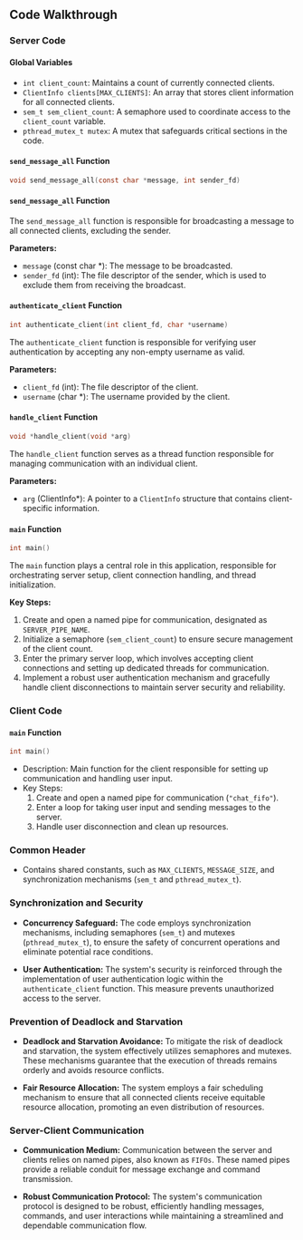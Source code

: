 ## Code Walkthrough

### Server Code 

#### Global Variables

- `int client_count`: Maintains a count of currently connected clients.
- `ClientInfo clients[MAX_CLIENTS]`: An array that stores client information for all connected clients.
- `sem_t sem_client_count`: A semaphore used to coordinate access to the `client_count` variable.
- `pthread_mutex_t mutex`: A mutex that safeguards critical sections in the code.


#### `send_message_all` Function

```c
void send_message_all(const char *message, int sender_fd)
```
#### `send_message_all` Function

The `send_message_all` function is responsible for broadcasting a message to all connected clients, excluding the sender.

**Parameters:**
- `message` (const char *): The message to be broadcasted.
- `sender_fd` (int): The file descriptor of the sender, which is used to exclude them from receiving the broadcast.


#### `authenticate_client` Function

```c
int authenticate_client(int client_fd, char *username)
```


The `authenticate_client` function is responsible for verifying user authentication by accepting any non-empty username as valid.

**Parameters:**
- `client_fd` (int): The file descriptor of the client.
- `username` (char *): The username provided by the client.


#### `handle_client` Function

```c
void *handle_client(void *arg)
```
The `handle_client` function serves as a thread function responsible for managing communication with an individual client.

**Parameters:**
- `arg` (ClientInfo*): A pointer to a `ClientInfo` structure that contains client-specific information.

#### `main` Function

```c
int main()
```
The `main` function plays a central role in this application, responsible for orchestrating server setup, client connection handling, and thread initialization.

**Key Steps:**
1. Create and open a named pipe for communication, designated as `SERVER_PIPE_NAME`.
2. Initialize a semaphore (`sem_client_count`) to ensure secure management of the client count.
3. Enter the primary server loop, which involves accepting client connections and setting up dedicated threads for communication.
4. Implement a robust user authentication mechanism and gracefully handle client disconnections to maintain server security and reliability.

### Client Code 

#### `main` Function

```c
int main()
```

- Description: Main function for the client responsible for setting up communication and handling user input.
- Key Steps:
  1. Create and open a named pipe for communication (`"chat_fifo"`).
  2. Enter a loop for taking user input and sending messages to the server.
  3. Handle user disconnection and clean up resources.

### Common Header

- Contains shared constants, such as `MAX_CLIENTS`, `MESSAGE_SIZE`, and synchronization mechanisms (`sem_t` and `pthread_mutex_t`).

### Synchronization and Security

- **Concurrency Safeguard:** The code employs synchronization mechanisms, including semaphores (`sem_t`) and mutexes (`pthread_mutex_t`), to ensure the safety of concurrent operations and eliminate potential race conditions.

- **User Authentication:** The system's security is reinforced through the implementation of user authentication logic within the `authenticate_client` function. This measure prevents unauthorized access to the server.

### Prevention of Deadlock and Starvation

- **Deadlock and Starvation Avoidance:** To mitigate the risk of deadlock and starvation, the system effectively utilizes semaphores and mutexes. These mechanisms guarantee that the execution of threads remains orderly and avoids resource conflicts.

- **Fair Resource Allocation:** The system employs a fair scheduling mechanism to ensure that all connected clients receive equitable resource allocation, promoting an even distribution of resources.

### Server-Client Communication

- **Communication Medium:** Communication between the server and clients relies on named pipes, also known as `FIFOs`. These named pipes provide a reliable conduit for message exchange and command transmission.

- **Robust Communication Protocol:** The system's communication protocol is designed to be robust, efficiently handling messages, commands, and user interactions while maintaining a streamlined and dependable communication flow.


